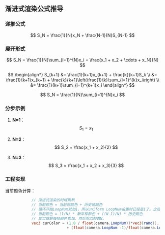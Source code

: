 ## 渐进式渲染公式推导

### 递推公式
$$
S_N = \frac{1}{N}x_N + \frac{N-1}{N}S_{N-1}
$$

### 展开形式
$$
S_N = \frac{1}{N}\sum_{i=1}^{N}x_i = \frac{x_1 + x_2 + \cdots + x_N}{N}
$$

$$
\begin{align*}
S_{k+1} &= \frac{1}{k+1}x_{k+1} + \frac{k}{k+1}S_k \\
&= \frac{1}{k+1}x_{k+1} + \frac{k}{k+1}\left(\frac{1}{k}\sum_{i=1}^{k}x_i\right) \\
&= \frac{1}{k+1}\sum_{i=1}^{k+1}x_i
\end{align*}
$$

$$
S_N = \frac{1}{N}\sum_{i=1}^{N}x_i
$$

### 分步示例

1. **N=1**：
$$
S_1 = x_1
$$

2. **N=2**：
$$
S_2 = \frac{x_1 + x_2}{2}
$$

3. **N=3**：
$$
S_3 = \frac{x_1 + x_2 + x_3}{3}
$$

### 工程实现
当前颜色计算：

```glsl
			// 渐进式渲染的时域累积
			// 当前颜色 = 当前帧颜色 + 历史帧颜色
			// 循环开始LoopNum就加1，所以uniform LoopNum设置时已经是1了。之后每循环一次加1。			
			// 当前颜色 = (1/N) * 新采样颜色 + ((N-1)/N) * 历史颜色
			// 其实就是每帧颜色累加，然后除以帧数N。
			vec3 curColor = (1.0 / float(camera.LoopNum))*vec3(rand(), rand(), rand()) 
							+ (float(camera.LoopNum -1)/float(camera.LoopNum))*hist;
```

